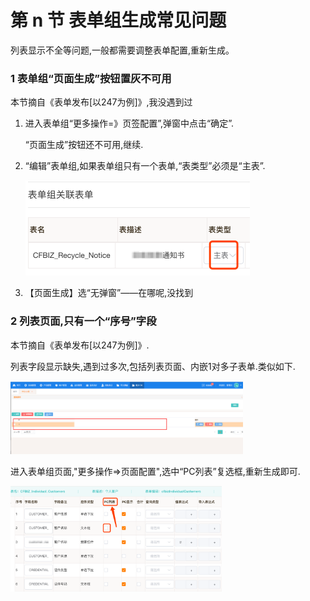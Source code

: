 # 第 n 节 表单组生成常见问题

列表显示不全等问题,一般都需要调整表单配置,重新生成。

### 1 表单组“页面生成”按钮置灰不可用

本节摘自《表单发布[以247为例]》,我没遇到过

1. 进入表单组“更多操作=》页签配置”,弹窗中点击“确定”.

   “页面生成”按钮还不可用,继续.

2. “编辑”表单组,如果表单组只有一个表单,“表类型”必须是“主表”.

   <img src="./img/all_1.png" alt="tongxiang_1" style="zoom:50%;" />

3. 【页面生成】选“无弹窗”——在哪呢,没找到

### 2 列表页面,只有一个“序号”字段

本节摘自《表单发布[以247为例]》.

列表字段显示缺失,遇到过多次,包括列表页面、内嵌1对多子表单.类似如下.



<img src="./img/faq_1.png" alt="faq_1" style="zoom:48%;" />

进入表单组页面,"更多操作=>页面配置",选中“PC列表”复选框,重新生成即可.

<img src="./img/faq_2.png" alt="faq_2" style="zoom: 33%;" />

